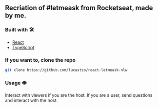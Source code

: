 ## Recriation of #letmeask from Rocketseat, made by me.

### Built with 🛠

* [React](https://reactjs.org/)
* [TypeScript](https://www.typescriptlang.org/)

### If you want to, clone the repo
   ```sh
   git clone https://github.com/lucastso/react-letmeask-nlw
   ```
### Usage 👁

Interact with viewers if you are the host. If you are a user, send questions and interact with the host.




